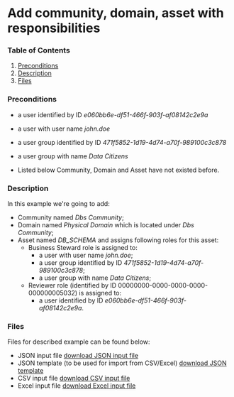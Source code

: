# Add community, domain, asset with responsibilities

### Table of Contents  
1. [Preconditions](#preconditions)  
1. [Description](#description)
1. [Files](#files)


<a name="preconditions"></a>
### Preconditions
- a user identified by ID _e060bb6e-df51-466f-903f-af08142c2e9a_
- a user with user name _john.doe_
- a user group identified by ID _471f5852-1d19-4d74-a70f-989100c3c878_
- a user group with name _Data Citizens_

- Listed below Community, Domain and Asset have not existed before.


<a name="description"></a>
### Description 
In this example we're going to add:
- Community named _Dbs Community_;
- Domain named _Physical Domain_ which is located under _Dbs Community_;
- Asset named _DB_SCHEMA_ and assigns following roles for this asset:
    - Business Steward role is assigned to:
        - a user with user name _john.doe_;
        - a user group identified by ID _471f5852-1d19-4d74-a70f-989100c3c878_;
        - a user group with name _Data Citizens_;
    - Reviewer role (identified by ID 00000000-0000-0000-0000-000000005032) is assigned to:
        - a user identified by ID _e060bb6e-df51-466f-903f-af08142c2e9a_.
 
 
 
<a name="files"></a>
### Files
Files for described example can be found below:

- JSON input file [download JSON input file](responsibilities.json)
- JSON template (to be used for import from CSV/Excel) [download JSON template](responsibilities-template.json)
- CSV input file [download CSV input file](responsibilities.csv)
- Excel input file [download Excel input file](responsibilities.xlsx)
